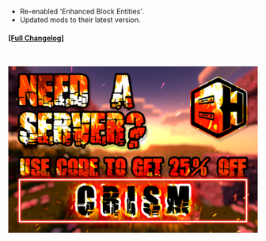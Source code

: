 




- Re-enabled 'Enhanced Block Entities'.
- Updated mods to their latest version.


#### **[[Full Changelog]](https://wiki.crismpack.net/modpacks/breakneck-optimized/changelog/1.20.6#v3.6.3)**

<br>

<p><a href='https://bisecthosting.com/CRISM'><img src='https://github.com/CrismPack/CDN/blob/main/desc/breakneck/bh.png?raw=true' width='1000' /></a></p>